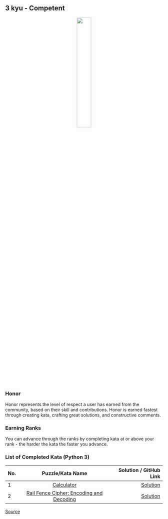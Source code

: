 ## 3 kyu - Competent

<div align="center"> 
<img width="30%" height="30%" src="https://github.com/ikostan/codewars/blob/master/img/copy-rank-kyu.png" hspace="10">
</div>

### Honor

Honor represents the level of respect a user has earned from the community, based on their skill and contributions. Honor is earned fastest through creating kata, crafting great solutions, and constructive comments.

### Earning Ranks

You can advance through the ranks by completing kata at or above your rank - the harder the kata the faster you advance.

### List of Completed Kata (Python 3)

| No. | Puzzle/Kata Name                                                                                                   | Solution / GitHub Link                                                                                  |
|-----|:------------------------------------------------------------------------------------------------------------------:|--------------------------------------------------------------------------------------------------------:|
|1    |[Calculator](https://www.codewars.com/kata/5235c913397cbf2508000048/train/python)                                   |[Solution](https://github.com/ikostan/codewars/tree/master/kyu_3/calculator)                             |
|2    |[Rail Fence Cipher: Encoding and Decoding](https://www.codewars.com/kata/58c5577d61aefcf3ff000081/train/python)     |[Solution](https://github.com/ikostan/codewars/tree/master/kyu_3/rail_fence_cipher_encoding_and_decoding)|

[Source](https://www.codewars.com/about)
